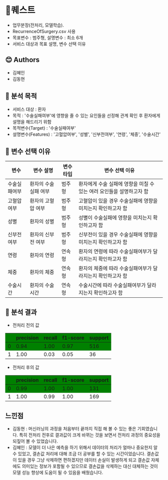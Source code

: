 # 📃퀘스트
- 업무분장(전처리, 모델학습).
- RecurrenceOfSurgery.csv 사용
- 목표변수 : 범주형, 설명변수 : 최소 6개 
- 서비스 대상과 목표 설명, 변수 선택 이유

## 😊 Authors
- 김혜인 
- 김동현 

## 🔬 분석 목적
- 서비스 대상 : 환자
- 목적 : '수술실패여부'에 영향을 줄 수 있는 요인들을 선정해 관계 확인 후 환자에게 설명을 해드리기 위함
- 목적변수(Target) : '수술실패여부'
- 설명변수(Features) : '고혈압여부', '성별', '신부전여부', '연령', '체중', '수술시간'

## 🌟 변수 선택 이유
|변수|변수 설명|변수타입|변수 선택 이유|
|---|---------|--------|----------------|
|수술실패여부|환자의 수술 실패 여부|범주형|환자에게 수술 실패에 영향을 미칠 수 있는 여러 요인들을 설명하고자 함|
|고혈압여부|환자의 고혈압 여부|범주형|고혈압이 있을 경우 수술실패에 영향을 미치는지 확인하고자 함|
|성별|환자의 성별|범주형|성별이 수술실패에 영향을 미치는지 확인하고자 함|
|신부전여부|환자의 신부전 여부|범주형|신부전이 있을 경우 수술실패에 영향을 미치는지 확인하고자 함|
|연령|환자의 연령|연속형|환자의 연령에 따라 수술실패여부가 달라지는지 확인하고자 함 |
|체중|환자의 체중|연속형|환자의 체중에 따라 수술실패여부가 달라지는지 확인하고자 함|
|수술시간|환자의 수술시간|연속형|수술시간에 따라 수술실패여부가 달라지는지 확인하고자 함|

## 🔎 분석 결과
- 전처리 전의 값

<style>
.table tr:nth-child(1) { background: green; }
  
</style>
  
<div class="table">
  
|  |precision|recall|f1-score|support|
|--|---------|------|--------|-------|
|0 |0.94|1.00|0.97|516|
|1 |1.00|0.03|0.05|36|

</div>

- 전처리 후의 값

<div class="table">
  
|  |precision|recall|f1-score|support|
|--|---------|------|--------|-------|
|0 |0.99|1.00|1.00|131|
|1 |1.00|0.99|1.00|169|

</div>

## 느낀점
- 김동현 : 머신러닝의 과정을 처음부터 끝까지 직접 해 볼 수 있는 좋은 기회였습니다. 특히 전처리 전후로 결과값이 크게 바뀌는 것을 보면서 전처리 과정의 중요성을 되짚어 볼 수 있었습니다.
- 김혜인 : 모델이 더 나은 예측을 하기 위해서 데이터의 처리가 얼마나 중요한지 알 수 있었고, 결손값 처리에 대해 조금 더 공부를 할 수 있는 시간이었습니다. 결손값이 있을 경우 그냥 삭제하면 편하겠지만 데이터 손실이 발생하게 되고 결손값 자체에도 의미있는 정보가 포함될 수 있으므로 결손값을 삭제하는 대신 대체하는 것이 모델 성능 향상에 도움이 될 수 있음을 배웠습니다.
